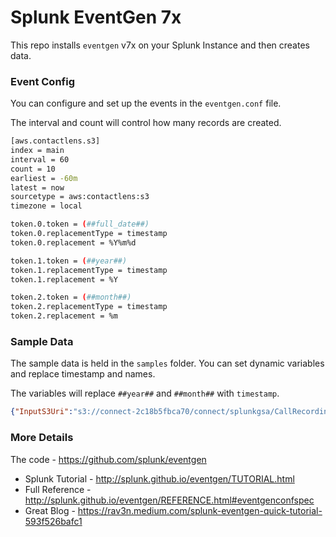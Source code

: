 # Splunk EventGen 7x
This repo installs `eventgen` v7x on your Splunk Instance and then creates data.  
  
### Event Config
You can configure and set up the events in the `eventgen.conf` file.  
  
The interval and count will control how many records are created.
  
```bash
[aws.contactlens.s3]
index = main
interval = 60
count = 10
earliest = -60m
latest = now
sourcetype = aws:contactlens:s3
timezone = local

token.0.token = (##full_date##)
token.0.replacementType = timestamp
token.0.replacement = %Y%m%d

token.1.token = (##year##)
token.1.replacementType = timestamp
token.1.replacement = %Y

token.2.token = (##month##)
token.2.replacementType = timestamp
token.2.replacement = %m
```
  
### Sample Data
The sample data is held in the `samples` folder.  You can set dynamic variables and replace timestamp and names.  
  
The variables will replace `##year##` and `##month##` with `timestamp`.  
  
```json
{"InputS3Uri":"s3://connect-2c18b5fbca70/connect/splunkgsa/CallRecordings/##year##/##month##/##day##/c04b9f56-069a-4baa-8cbf-cbd10b3b5da3_##full_date##T19:42_UTC.wav","ContactId":"c04b9f56-069a-4baa-8cbf-cbd10b3b5da3","InstanceId":"f50483e1-9ee4-4836-b3f1-a78d52f41269"}
```
  
### More Details
The code - https://github.com/splunk/eventgen  
  
 - Splunk Tutorial - http://splunk.github.io/eventgen/TUTORIAL.html  
 - Full Reference - http://splunk.github.io/eventgen/REFERENCE.html#eventgenconfspec  
 - Great Blog - https://rav3n.medium.com/splunk-eventgen-quick-tutorial-593f526bafc1  